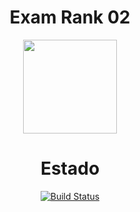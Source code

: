 <div align="center">
<h1>Exam Rank 02</h1>
<img src="https://raw.githubusercontent.com/yowcloud/yowcloud-my-utils/main/badge_02_exam_rank_02_500px.png" style="width: 150px; height: 150px;">




# Estado
[![Build Status](https://img.shields.io/static/v1?label=Build%20Status&message=Not%20started&color=red)](https://github.com/yowcloud/exam/rank02)
